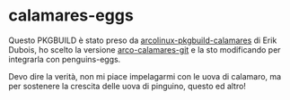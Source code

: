 # calamares-eggs

Questo PKGBUILD è stato preso da [arcolinux-pkgbuild-calamares](https://github.com/arcolinux/arcolinux-pkgbuild-calamares) di Erik Dubois, ho scelto la versione [arco-calamares-git](https://github.com/arcolinux/arcolinux-pkgbuild-calamares/tree/master/arco-calamares-git) e la sto modificando per integrarla con penguins-eggs.

Devo dire la verità, non mi piace impelagarmi con le uova di calamaro, ma per sostenere la crescita delle uova di pinguino, questo ed altro!
